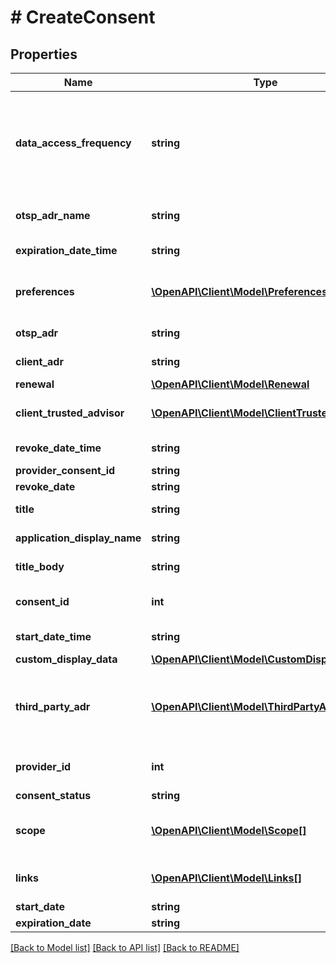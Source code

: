 # # CreateConsent

## Properties

Name | Type | Description | Notes
------------ | ------------- | ------------- | -------------
**data_access_frequency** | **string** | Data Access Frequency explains the number of times that this consent can be used.&lt;br&gt; Otherwise called as consent frequency type. | [optional]
**otsp_adr_name** | **string** | Name of the Accredited Data Recipient/Organization | [optional]
**expiration_date_time** | **string** | Consent expiry datetime. |
**preferences** | [**\OpenAPI\Client\Model\Preferences[]**](Preferences.md) | Preferences describes options about the additional usage of data or purge data |
**otsp_adr** | **string** | Unique/Accredition Id of the ADR | [optional]
**client_adr** | **string** | Client Name of the ADR |
**renewal** | [**\OpenAPI\Client\Model\Renewal**](Renewal.md) |  | [optional]
**client_trusted_advisor** | [**\OpenAPI\Client\Model\ClientTrustedAdvisor[]**](ClientTrustedAdvisor.md) | describes information of client trusted advisor | [optional]
**revoke_date_time** | **string** | Consent revoke datetime. |
**provider_consent_id** | **string** | Provider consent id | [optional]
**revoke_date** | **string** | Consent revoke date. |
**title** | **string** | Title for the consent form. |
**application_display_name** | **string** | Application display name. |
**title_body** | **string** | Description for the title. |
**consent_id** | **int** | Consent Id generated through POST Consent. |
**start_date_time** | **string** | Consent start datetime. |
**custom_display_data** | [**\OpenAPI\Client\Model\CustomDisplayData**](CustomDisplayData.md) |  | [optional]
**third_party_adr** | [**\OpenAPI\Client\Model\ThirdPartyADR[]**](ThirdPartyADR.md) | ThirdPartyADR describes details of additional parties which are accredited data recipients under organization | [optional]
**provider_id** | **int** | Provider Id for which the consent needs to be generated. |
**consent_status** | **string** | Status of the consent. |
**scope** | [**\OpenAPI\Client\Model\Scope[]**](Scope.md) | Scope describes about the consent permissions and their purpose. |
**links** | [**\OpenAPI\Client\Model\Links[]**](Links.md) | GET consent preferences API details |
**start_date** | **string** | Consent start date. |
**expiration_date** | **string** | Consent expiry date. |

[[Back to Model list]](../../README.md#models) [[Back to API list]](../../README.md#endpoints) [[Back to README]](../../README.md)
